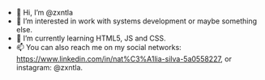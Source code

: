 - 👋 Hi, I’m @zxntla
- 👀 I’m interested in work with systems development or maybe something else.
- 🌱 I’m currently learning HTML5, JS and CSS.
- 📫 You can also reach me on my social networks: https://www.linkedin.com/in/nat%C3%A1lia-silva-5a0558227, or instagram: @zxntla.

<!---
zxntla/zxntla is a ✨ special ✨ repository because its `README.md` (this file) appears on your GitHub profile.
You can click the Preview link to take a look at your changes.
--->
